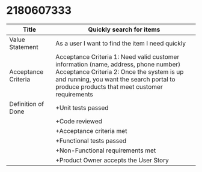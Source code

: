 # 2180607333
| Title                | Quickly search for items |
| ----------- | ----------- |
| Value Statement      | As a user I want to find the item I need quickly    |
| Acceptance Criteria  | Acceptance Criteria 1: Need valid customer information (name, address, phone number)  <br> Acceptance Criteria 2: Once the system is up and running, you want the search portal to produce products that meet customer requirements  |
| Definition of Done   |  +Unit tests passed |
                       |   +Code reviewed |
                        |  +Acceptance criteria met |
                         | +Functional tests passed |
                          |+Non-Functional requirements met |
                          |+Product Owner accepts the User Story|
